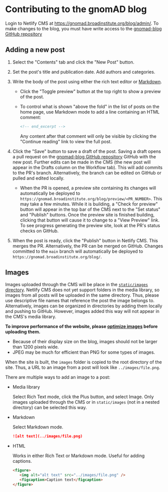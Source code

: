 # Contributing to the gnomAD blog

Login to Netlify CMS at https://gnomad.broadinstitute.org/blog/admin/. To make changes to the blog, you must have write access to the [gnomad-blog GitHub repository](https://github.com/broadinstitute/gnomad-blog)

## Adding a new post

1. Select the "Contents" tab and click the "New Post" button.

2. Set the post's title and publication date. Add authors and categories.

3. Write the body of the post using either the rich text editor or [Markdown](https://www.markdownguide.org/basic-syntax/).

   - Click the "Toggle preview" button at the top right to show a preview of the post.

   - To control what is shown "above the fold" in the list of posts on the home page, use Markdown mode to add a line containing an HTML comment:

      ```html
      <!-- end_excerpt -->
      ```

      Any content after that comment will only be visible by clicking the "Continue reading" link to view the full post.

4. Click the "Save" button to save a draft of the post. Saving a draft opens a pull request on the [gnomad-blog GitHub repository](https://github.com/broadinstitute/gnomad-blog) GitHub with the new post. Further edits can be made in the CMS (the new post will appear in the Drafts column on the Workflow tab). This will add commits to the PR's branch. Alternatively, the branch can be edited on GitHub or pulled and edited locally.

   - When the PR is opened, a preview site containing its changes will automatically be deployed to `https://gnomad.broadinstitute.org/blog/preview/<PR_NUMBER>`. This may take a few minutes. While it is building, a "Check for preview" button will appear in the top bar of the CMS next to the "Set status" and "Publish" buttons. Once the preview site is finished building, clicking that button will cause it to change to a "View Preview" link. To see progress generating the preview site, look at the PR's status checks on GitHub.

5. When the post is ready, click the "Publish" button in Netlify CMS. This merges the PR. Alternatively, the PR can be merged on GitHub. Changes committed to the `main` branch will automatically be deployed to `https://gnomad.broadinstitute.org/blog/`.

## Images

Images uploaded through the CMS will be place in the [`static/images` directory](https://github.com/broadinstitute/gnomad-blog/tree/main/static/images). Netlify CMS does not yet support folders in the media library, so images from all posts will be uploaded in the same directory. Thus, please use descriptive file names that reference the post the image belongs to. Alternatively, images can be organized in directories by adding them locally and pushing to GitHub. However, images added this way will not appear in the CMS's media library.

**To improve performance of the website, please [optimize images](https://web.dev/uses-optimized-images/) before uploading them.**

- Because of their display size on the blog, images should not be larger than 1200 pixels wide.
- JPEG may be much for efficient than PNG for some types of images.

When the site is built, the `images` folder is copied to the root directory of the site. Thus, a URL to an image from a post will look like `../images/file.png`.

There are multiple ways to add an image to a post:

- Media library

   Select Rich Text mode, click the Plus button, and select Image. Only images uploaded through the CMS or in `static/images` (not in a nested directory) can be selected this way.

- Markdown

   Select Markdown mode.

   ```md
   ![alt text](../images/file.png)
   ```

- HTML

   Works in either Rich Text or Markdown mode. Useful for adding captions.

   ```html
   <figure>
      <img alt="alt text" src="../images/file.png" />
      <figcaption>Caption text</figcaption>
   </figure>
   ```
